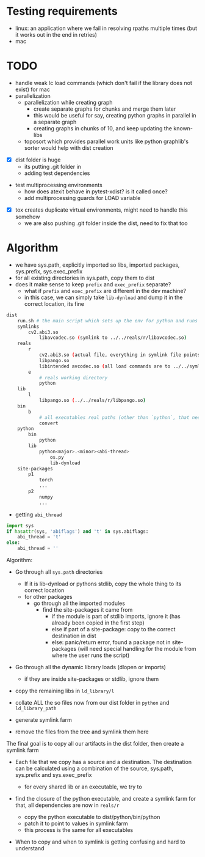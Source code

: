 # Testing requirements
- linux: an application where we fail in resolving rpaths multiple times (but it works out in the end in retries)
- mac

# TODO
- handle weak lc load commands (which don't fail if the library does not exist) for mac
- parallelization 
  - parallelization while creating graph
    - create separate graphs for chunks and merge them later
    - this would be useful for say, creating python graphs in parallel in a separate graph
    - creating graphs in chunks of 10, and keep updating the known-libs
  - toposort which provides parallel work units like python graphlib's sorter would help with dist creation
- [x] dist folder is huge 
  - its putting .git folder in
  - adding test dependencies
- test multiprocessing environments
  - how does atexit behave in pytest-xdist? is it called once?
  - add multiprocessing guards for LOAD variable
- [x] tox creates duplicate virtual environments, might need to handle this somehow
  - we are also pushing .git folder inside the dist, need to fix that too


# Algorithm

- we have sys.path, explicitly imported so libs, imported packages, sys.prefix, sys.exec_prefix
- for all existing directories in sys.path, copy them to dist
- does it make sense to keep `prefix` and `exec_prefix` separate?
    - what if `prefix` and `exec_prefix` are different in the dev machine?
    - in this case, we can simply take `lib-dynload` and dump it in the correct location, its fine

```bash
dist
    run.sh # the main script which sets up the env for python and runs the main application
    symlinks
        cv2.abi3.so 
            libavcodec.so (symlink to ../../reals/r/libavcodec.so)
    reals
        r
            cv2.abi3.so (actual file, everything in symlink file points to this)
            libpango.so
            libintended avcodec.so (all load commands are to ../../symlinks/libavcodec.so)
        e
            # reals working directory
            python
    lib
        l
            libpango.so (../../reals/r/libpango.so)
    bin
        b
            # all executables real paths (other than `python`, that needs special handling)
            convert
    python
        bin
            python
        lib
            python<major>.<minor><abi-thread>
                os.py
                lib-dynload
    site-packages
        p1
            torch
            ...
        p2
            numpy
            ...
```

- getting `abi_thread`
```python
import sys
if hasattr(sys, 'abiflags') and 't' in sys.abiflags:
    abi_thread = 't'
else:
    abi_thread = ''
```

Algorithm:

- Go through all `sys.path` directories
    - If it is lib-dynload or pythons stdlib, copy the whole thing to its correct location
    - for other packages
        - go through all the imported modules
            - find the site-packages it came from
                - if the module is part of stdlib imports, ignore it (has already been copied in the first step)
                - else if part of a site-package: copy to the correct destination in dist
                - else: panic/return error, found a package not in site-packages (will need special handling for the module from where the user runs the script)

- Go through all the dynamic library loads (dlopen or imports)
    - if they are inside site-packages or stdlib, ignore them
- copy the remaining libs in `ld_library/l`
- collate ALL the so files now from our dist folder in `python` and `ld_library_path`
- generate symlink farm
- remove the files from the tree and symlink them here



The final goal is to copy all our artifacts in the dist folder, then create a symlink farm
- Each file that we copy has a source and a destination. The destination can be calculated using a combination of the source, sys.path, sys.prefix and sys.exec_prefix
  - for every shared lib or an executable, we try to 


- find the closure of the python executable, and create a symlink farm for that, all dependencies are now in `reals/r`
    - copy the python executable to dist/python/bin/python
    - patch it to point to values in symlink farm
    - this process is the same for all executables

- When to copy and when to symlink is getting confusing and hard to understand
